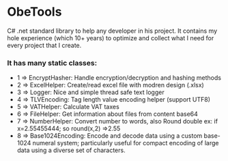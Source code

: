 # ObeTools
 
C# .net standard library to help any developer in his project.
It contains my hole experience (which 10+ years) to optimize and collect what I need for every project that I create.

### It has many static classes:
  - 1 => EncryptHasher: Handle encryption/decryption and hashing methods
  - 2 => ExcelHelper: Create/read excel file with modren design (.xlsx)
  - 3 => Logger: Nice and simple thread safe text logger
  - 4 => TLVEncoding: Tag length value encoding helper (support UTF8)
  - 5 => VATHelper: Calculate VAT taxes
  - 6 => FileHelper: Get information about files from content base64
  - 7 => NumberHelper: Convert number to words, also Round double ex: if x=2.55455444; so round(x,2) =>2.55
  - 8 => Base1024Encoding: Encode and decode data using a custom base-1024 numeral system; particularly useful for compact encoding of large data using a diverse set of characters.
